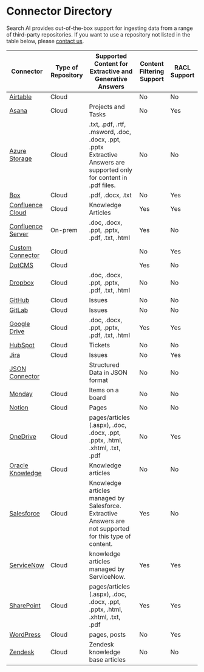 # Connector Directory

Search AI provides out-of-the-box support for ingesting data from a range of third-party repositories. If you want to use a repository not listed in the table below, please [contact us](https://kore.ai/contact-us/).

| **Connector**     | **Type of Repository** | **Supported Content for  Extractive and Generative Answers**                                                          | **Content Filtering Support** | **RACL Support** |
|-------------------|------------------------|-----------------------------------------------------------------------------------------------------------------------|-----------------------|------------------|
| [Airtable](./airtable.md)          | Cloud                  |                                                                                                                       | No                    | No               |
| [Asana](./asana.md)          | Cloud                  |          Projects and Tasks                                                                                                             | No                    | Yes               |
| [Azure Storage](./azure.md)     | Cloud                  | .txt, .pdf, .rtf, .msword, .doc, .docx, .ppt, .pptx  Extractive Answers are supported only for content in .pdf files. | No                    | No               |
| [Box](./box.md)          | Cloud                  | .pdf, .docx, .txt                                                                                                                      | No                    | Yes               |
| [Confluence Cloud](./confluence-cloud.md)  | Cloud                  | Knowledge Articles                                                                                                    | Yes                   | Yes              |
| [Confluence Server](./confluence-server.md) | On-prem                | .doc, .docx, .ppt, .pptx, .pdf, .txt, .html                                                                           | Yes                   | No               |
| [Custom Connector](./custom-connector.md) | Cloud                |                                                                           | No                   | Yes               |
| [DotCMS](./dotcms.md)            | Cloud                  |                                                                                                                       | Yes                   | No               |
| [Dropbox](./dropbox.md)           | Cloud                  | .doc, .docx, .ppt, .pptx, .pdf, .txt, .html                                                                           | No                    | No               |
| [GitHub](./github.md)            | Cloud                  | Issues                                                                                                                | No                    | No               |
| [GitLab](./gitlab.md)            | Cloud                  | Issues                                                                                                                | No                    | No               |
| [Google Drive](./googledrive.md)      | Cloud                  | .doc, .docx, .ppt, .pptx, .pdf, .txt, .html                                                                           | Yes                   | Yes              |
| [HubSpot](./hubspot.md)           | Cloud                  | Tickets                                                                                                               | No                    | No               |
| [Jira](./jira.md)              | Cloud                  | Issues                                                                                                                | No                    | Yes              |
| [JSON Connector](./json.md)    |                        | Structured Data in JSON format                                                                                        | No                    | No               |
| [Monday](./monday.md)            | Cloud                  | Items on a board                                                                                                      | No                    | No               |
| [Notion](./notion.md)            | Cloud                  | Pages                                                                                                                 | No                    | No               |
| [OneDrive](./onedrive.md)            | Cloud                  | pages/articles (.aspx), .doc, .docx, .ppt, .pptx, .html, .xhtml, .txt, .pdf                                                                                                                                  | No                    | Yes               |
| [Oracle Knowledge](./oracle.md)  | Cloud                  | Knowledge articles                                                                                                    | No                    | No               |
| [Salesforce](./salesforce.md)        | Cloud                  | Knowledge articles managed by Salesforce.  Extractive Answers are not supported for this type of content.             | Yes                   | No               |
| [ServiceNow](./servicenow.md)        | Cloud                  | knowledge articles managed by ServiceNow.                                                                             | Yes                    | Yes              |
| [SharePoint](./sharepoint.md)        | Cloud                  | pages/articles (.aspx), .doc, .docx, .ppt, .pptx, .html, .xhtml, .txt, .pdf                                           | Yes                   | Yes              |
| [WordPress](./wordpress.md)        | Cloud                  | pages, posts                                        | No                   | Yes              |
| [Zendesk](./zendesk.md)           | Cloud                  | Zendesk knowledge base articles                                                                                       | No                    | No               |